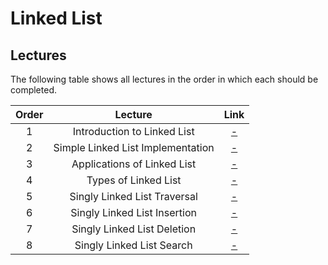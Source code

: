 # Linked List

## Lectures

The following table shows all lectures in the order in which each should be completed.

| Order | Lecture | Link |
|:---:|:---:|:---:|
| 1 | Introduction to Linked List | [-]() |
| 2 | Simple Linked List Implementation | [-]() |
| 3 | Applications of Linked List | [-]() |
| 4 | Types of Linked List | [-]() |
| 5 | Singly Linked List Traversal | [-]() |
| 6 | Singly Linked List Insertion | [-]() |
| 7 | Singly Linked List Deletion | [-]() |
| 8 | Singly Linked List Search | [-]() |
<br>